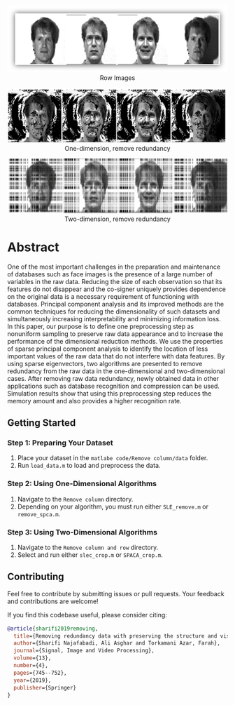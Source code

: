 <p align="center">
  <img src="Images/Row.png" > <br>
  Row Images
</p>
<p align="center">
  <img src="Images/1D.png"> <br>
  One-dimension, remove redundancy 
</p>
<p align="center">
  <img src="Images/2D.png" > <br>
  Two-dimension, remove redundancy
</p>



# Abstract 
One of the most important challenges in the preparation and maintenance of databases such as face images is the presence of a large number of variables in the raw data. Reducing the size of each observation so that its features do not disappear and the co-signer uniquely provides dependence on the original data is a necessary requirement of functioning with databases. Principal component analysis and its improved methods are the common techniques for reducing the dimensionality of such datasets and simultaneously increasing interpretability and minimizing information loss. In this paper, our purpose is to define one preprocessing step as nonuniform sampling to preserve raw data appearance and to increase the performance of the dimensional reduction methods. We use the properties of sparse principal component analysis to identify the location of less important values of the raw data that do not interfere with data features. By using sparse eigenvectors, two algorithms are presented to remove redundancy from the raw data in the one-dimensional and two-dimensional cases. After removing raw data redundancy, newly obtained data in other applications such as database recognition and compression can be used. Simulation results show that using this preprocessing step reduces the memory amount and also provides a higher recognition rate.


## Getting Started

### Step 1: Preparing Your Dataset
1. Place your dataset in the `matlabe code/Remove column/data` folder.
2. Run `load_data.m` to load and preprocess the data.

### Step 2: Using One-Dimensional Algorithms
1. Navigate to the `Remove column` directory.
2. Depending on your algorithm, you must run either `SLE_remove.m` or `remove_spca.m`.

### Step 3: Using Two-Dimensional Algorithms
1. Navigate to the `Remove column and row` directory.
2. Select and run either `slec_crop.m` or `SPACA_crop.m`.

## Contributing
Feel free to contribute by submitting issues or pull requests. Your feedback and contributions are welcome!

If you find this codebase useful, please consider citing:
```bibtex
@article{sharifi2019removing,
  title={Removing redundancy data with preserving the structure and visuality in a database},
  author={Sharifi Najafabadi, Ali Asghar and Torkamani Azar, Farah},
  journal={Signal, Image and Video Processing},
  volume={13},
  number={4},
  pages={745--752},
  year={2019},
  publisher={Springer}
}
